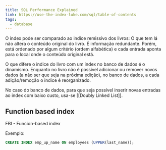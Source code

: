 ```yaml
---
title: SQL Performance Explained
link: https://use-the-index-luke.com/sql/table-of-contents
tags:
  - database
---
```

O index pode ser comparado ao indice remissivo dos livros: O que tem lá não altera o conteúdo original do livro. É informação redundante. Porém, está ordenado por algum critério (ordem alfabética) e cada entrada aponta para o local onde o conteúdo original está.

O que difere o indice do livro com um index no banco de dados é o dinamismo. Enquanto no livro não é possível adicionar ou remover novos dados (a não ser que seja na próxima edição), no banco de dados, a cada adição/remoção o indice é reorganizado.

No caso do banco de dados, para que seja possível inserir novas entradas ao index com baixo custo, usa-se [[Doubly Linked List]].

## Function based index
FBI - Funcion-based index

Exemplo:

```sql
CREATE INDEX emp_up_name ON employees (UPPER(last_name));
```
